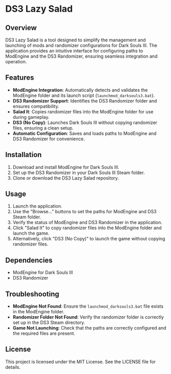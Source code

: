 # DS3 Lazy Salad

## Overview
DS3 Lazy Salad is a tool designed to simplify the management and launching of mods and randomizer configurations for Dark Souls III. The application provides an intuitive interface for configuring paths to ModEngine and the DS3 Randomizer, ensuring seamless integration and operation.

## Features
- **ModEngine Integration**: Automatically detects and validates the ModEngine folder and its launch script (`launchmod_darksouls3.bat`).
- **DS3 Randomizer Support**: Identifies the DS3 Randomizer folder and ensures compatibility.
- **Salad It**: Copies randomizer files into the ModEngine folder for use during gameplay.
- **DS3 (No Copy)**: Launches Dark Souls III without copying randomizer files, ensuring a clean setup.
- **Automatic Configuration**: Saves and loads paths to ModEngine and DS3 Randomizer for convenience.

## Installation
1. Download and install ModEngine for Dark Souls III.
2. Set up the DS3 Randomizer in your Dark Souls III Steam folder.
3. Clone or download the DS3 Lazy Salad repository.

## Usage
1. Launch the application.
2. Use the "Browse..." buttons to set the paths for ModEngine and DS3 Steam folder.
3. Verify the status of ModEngine and DS3 Randomizer in the application.
4. Click "Salad It" to copy randomizer files into the ModEngine folder and launch the game.
5. Alternatively, click "DS3 (No Copy)" to launch the game without copying randomizer files.

## Dependencies
- ModEngine for Dark Souls III
- DS3 Randomizer

## Troubleshooting
- **ModEngine Not Found**: Ensure the `launchmod_darksouls3.bat` file exists in the ModEngine folder.
- **Randomizer Folder Not Found**: Verify the randomizer folder is correctly set up in the DS3 Steam directory.
- **Game Not Launching**: Check that the paths are correctly configured and the required files are present.

## License
This project is licensed under the MIT License. See the LICENSE file for details.
